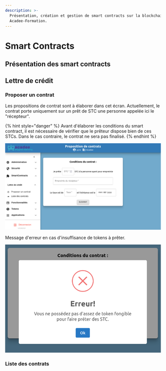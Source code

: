 ```yaml
---
description: >-
  Présentation, création et gestion de smart contracts sur la blockchain
  Acadee-Formation.
---
```


# Smart Contracts

## Présentation des smart contracts

## Lettre de crédit

### Proposer un contrat

Les propositions de contrat sont à élaborer dans cet écran. Actuellement, le contrat porte uniquement sur un prêt de STC une personne appelée ici le "récepteur".

{% hint style="danger" %}
Avant d'élaborer les conditions du smart contract, il est nécessaire de vérifier que le prêteur dispose bien de ces STCs. Dans le cas contraire, le contrat ne sera pas finalisé.
{% endhint %}

![Dans SmartsContracts > Lettre de crédit > Proposer un contrat.](.gitbook/assets/v03-Conditions-contrat.png)

Message d'erreur en cas d'insuffisance de tokens à prêter.

![Message d'erreur si insuffisance de tokens lors de rédaction d'un contrat de prêt.](.gitbook/assets/v03-erreur-pas-assez-fongible.png)

### Liste des contrats
